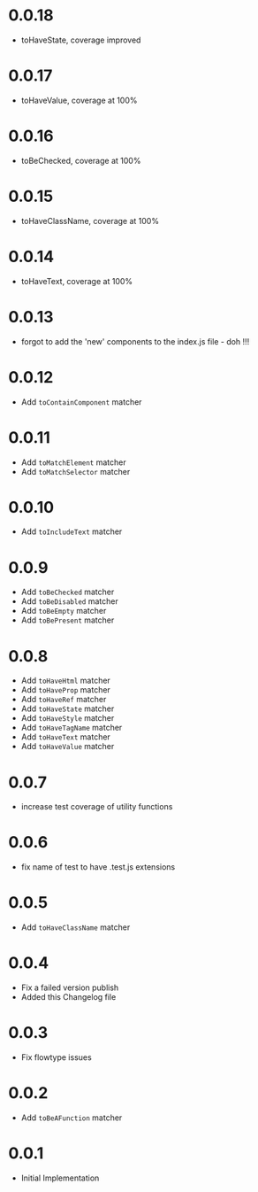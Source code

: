 0.0.18
=====
  * toHaveState, coverage improved

0.0.17
=====
  * toHaveValue, coverage at 100%

0.0.16
=====
  * toBeChecked, coverage at 100%

0.0.15
=====
  * toHaveClassName, coverage at 100%

0.0.14
=====
  * toHaveText, coverage at 100%

0.0.13
=====
  * forgot to add the 'new' components to the index.js file - doh !!!

0.0.12
=====
  * Add `toContainComponent` matcher

0.0.11
=====
  * Add `toMatchElement` matcher
  * Add `toMatchSelector` matcher

0.0.10
=====
  * Add `toIncludeText` matcher

0.0.9
=====
  * Add `toBeChecked` matcher
  * Add `toBeDisabled` matcher
  * Add `toBeEmpty` matcher
  * Add `toBePresent` matcher

0.0.8
=====
  * Add `toHaveHtml` matcher
  * Add `toHaveProp` matcher
  * Add `toHaveRef` matcher
  * Add `toHaveState` matcher
  * Add `toHaveStyle` matcher
  * Add `toHaveTagName` matcher
  * Add `toHaveText` matcher
  * Add `toHaveValue` matcher

0.0.7
=====
  * increase test coverage of utility functions

0.0.6
=====
  * fix name of test to have .test.js extensions

0.0.5
=====
  * Add `toHaveClassName` matcher

0.0.4
=====
  * Fix a failed version publish
  * Added this Changelog file

0.0.3
=====
  * Fix flowtype issues

0.0.2
=====
  * Add `toBeAFunction` matcher

0.0.1
=====
  * Initial Implementation
